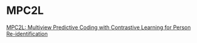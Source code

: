 # MPC2L
[MPC2L: Multiview Predictive Coding with Contrastive Learning for Person Re-identification](https://www.sciencedirect.com/science/article/pii/S0031320322001911)
